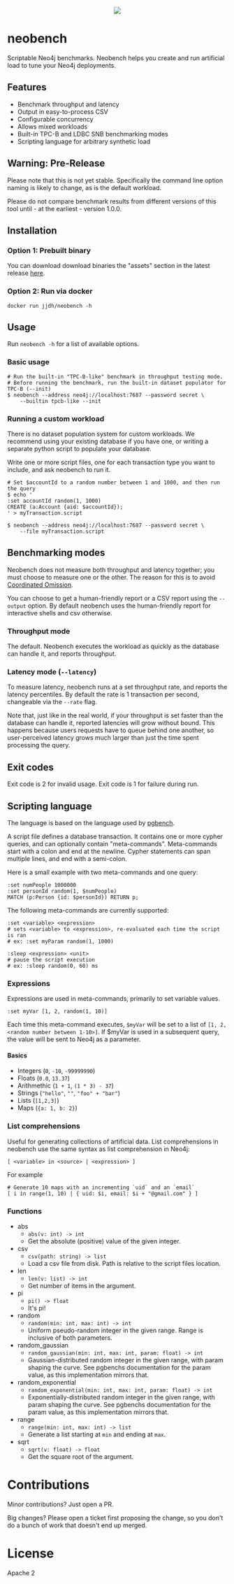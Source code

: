 
<p align="center"><img src="/demo.gif?raw=true"/></p>

# neobench

Scriptable Neo4j benchmarks. Neobench helps you create and run artificial load to tune your Neo4j deployments.

## Features

- Benchmark throughput and latency
- Output in easy-to-process CSV
- Configurable concurrency
- Allows mixed workloads
- Built-in TPC-B and LDBC SNB benchmarking modes
- Scripting language for arbitrary synthetic load

## Warning: Pre-Release

Please note that this is not yet stable. 
Specifically the command line option naming is likely to change, as is the default workload.

Please do not compare benchmark results from different versions of this tool until - at the earliest - version 1.0.0.

## Installation

### Option 1: Prebuilt binary

You can download download binaries the "assets" section in the latest release [here](https://github.com/jakewins/neobench/releases).

### Option 2: Run via docker

    docker run jjdh/neobench -h

## Usage

Run `neobench -h` for a list of available options.

### Basic usage

    # Run the built-in "TPC-B-like" benchmark in throughput testing mode.
    # Before running the benchmark, run the built-in dataset populator for TPC-B (--init)
    $ neobench --address neo4j://localhost:7687 --password secret \
        --builtin tpcb-like --init

### Running a custom workload

There is no dataset population system for custom workloads. 
We recommend using your existing database if you have one, or writing a separate python script to populate your database. 

Write one or more script files, one for each transaction type you want to include, and ask neobench to run it.

    # Set $accountId to a random number between 1 and 1000, and then run the query
    $ echo '
    :set accountId random(1, 1000)
    CREATE (a:Account {aid: $accountId});
    ' > myTransaction.script
    
    $ neobench --address neo4j://localhost:7687 --password secret \
        --file myTransaction.script  

## Benchmarking modes

Neobench does not measure both throughput and latency together; you must choose to measure one or the other.
The reason for this is to avoid [Coordinated Omission](http://highscalability.com/blog/2015/10/5/your-load-generator-is-probably-lying-to-you-take-the-red-pi.html).

You can choose to get a human-friendly report or a CSV report using the `--output` option.
By default neobench uses the human-friendly report for interactive shells and csv otherwise.

### Throughput mode

The default. 
Neobench executes the workload as quickly as the database can handle it, and reports throughput.

### Latency mode (`--latency`)

To measure latency, neobench runs at a set throughput rate, and reports the latency percentiles.
By default the rate is 1 transaction per second, changeable via the `--rate` flag.

Note that, just like in the real world, if your throughput is set faster than the database can handle it, reported latencies will grow without bound.
This happens because users requests have to queue behind one another, so user-perceived latency grows much larger than just the time spent processing the query.

## Exit codes

Exit code is 2 for invalid usage.
Exit code is 1 for failure during run. 

## Scripting language

The language is based on the language used by [pgbench](https://www.postgresql.org/docs/10/pgbench.html).

A script file defines a database transaction.
It contains one or more cypher queries, and can optionally contain "meta-commands".
Meta-commands start with a colon and end at the newline.
Cypher statements can span multiple lines, and end with a semi-colon.

Here is a small example with two meta-commands and one query:

    :set numPeople 1000000
    :set personId random(1, $numPeople)
    MATCH (p:Person {id: $personId}) RETURN p;

The following meta-commands are currently supported:

    :set <variable> <expression>
    # sets <variable> to <expression>, re-evaluated each time the script is ran
    # ex: :set myParam random(1, 1000)
    
    :sleep <expression> <unit>
    # pause the script execution
    # ex: :sleep random(0, 60) ms

### Expressions

Expressions are used in meta-commands, primarily to set variable values.

    :set myVar [1, 2, random(1, 10)]

Each time this meta-command executes, `$myVar` will be set to a list of `[1, 2, <random number between 1-10>]`.
If $myVar is used in a subsequent query, the value will be sent to Neo4j as a parameter.

#### Basics

- Integers (`0`, `-10`, `-99999990`)
- Floats (`0.0`, `13.37`)
- Arithmethic (`1 + 1`, `(1 * 3) - 37`)
- Strings (`"hello"`, `""`, `"foo" + "bar"`)
- Lists (`[1,2,3]`)
- Maps (`{a: 1, b: 2}`)

### List comprehensions

Useful for generating collections of artificial data. 
List comprehensions in neobench use the same syntax as list comprehension in Neo4j:

    [ <variable> in <source> | <expression> ]
    
For example

    # Generate 10 maps with an incrementing `uid` and an `email`
    [ i in range(1, 10) | { uid: $i, email: $i + "@gmail.com" } ]

### Functions

- abs
  - `abs(v: int) -> int`
  - Get the absolute (positive) value of the given integer.
- csv
  - `csv(path: string) -> list`
  - Load a csv file from disk. Path is relative to the script files location.
- len
  - `len(v: list) -> int`
  - Get number of items in the argument.
- pi
  - `pi() -> float`
  - It's pi!
- random
  - `random(min: int, max: int) -> int`
  - Uniform pseudo-random integer in the given range. Range is inclusive of both parameters.
- random_gaussian
  - `random_gaussian(min: int, max: int, param: float) -> int`
  - Gaussian-distributed random integer in the given range, with param shaping the curve. 
    See pgbenchs documentation for the param value, as this implementation mirrors that.
- random_exponential
  - `random_exponential(min: int, max: int, param: float) -> int`
  - Exponentially-distributed random integer in the given range, with param shaping the curve. 
    See pgbenchs documentation for the param value, as this implementation mirrors that.
- range
  - `range(min: int, max: int) -> list`
  - Generate a list starting at `min` and ending at `max`.
- sqrt
  - `sqrt(v: float) -> float`
  - Get the square root of the argument. 

# Contributions

Minor contributions? Just open a PR. 

Big changes? Please open a ticket first proposing the change, so you don't do a bunch of work that doesn't end up merged.
  
# License

Apache 2
